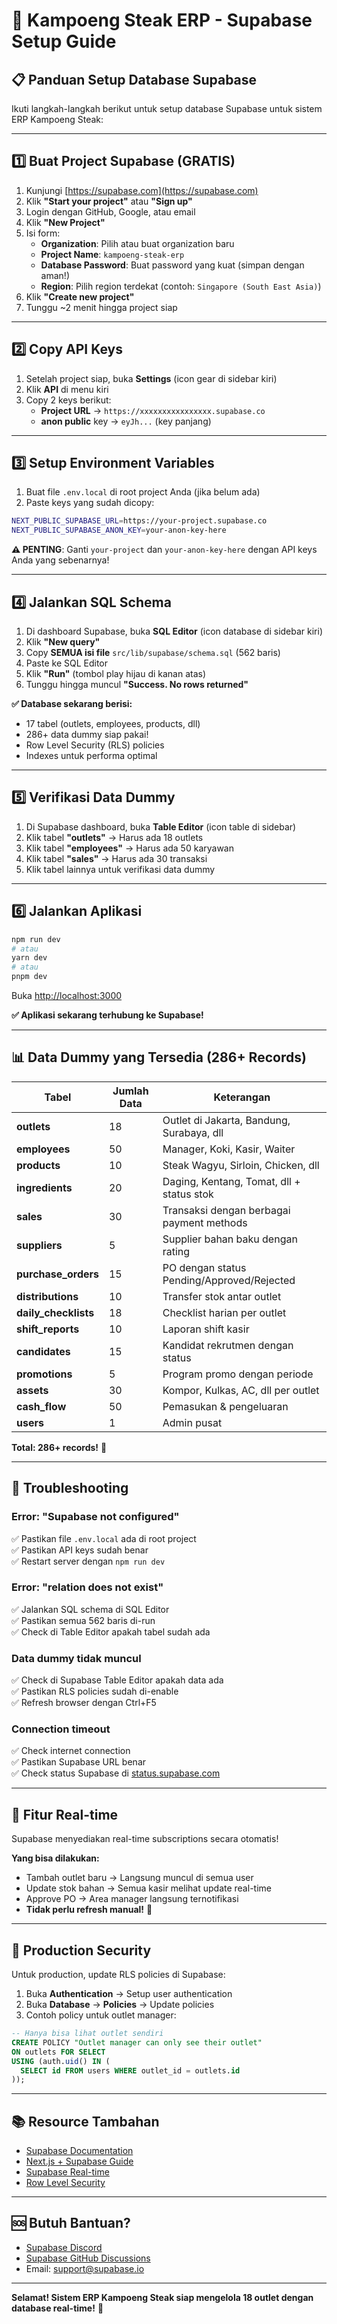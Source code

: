 # 🚀 Kampoeng Steak ERP - Supabase Setup Guide

## 📋 Panduan Setup Database Supabase

Ikuti langkah-langkah berikut untuk setup database Supabase untuk sistem ERP Kampoeng Steak:

---

## 1️⃣ Buat Project Supabase (GRATIS)

1. Kunjungi [https://supabase.com](https://supabase.com)
2. Klik **"Start your project"** atau **"Sign up"**
3. Login dengan GitHub, Google, atau email
4. Klik **"New Project"**
5. Isi form:
   - **Organization**: Pilih atau buat organization baru
   - **Project Name**: `kampoeng-steak-erp`
   - **Database Password**: Buat password yang kuat (simpan dengan aman!)
   - **Region**: Pilih region terdekat (contoh: `Singapore (South East Asia)`)
6. Klik **"Create new project"**
7. Tunggu ~2 menit hingga project siap

---

## 2️⃣ Copy API Keys

1. Setelah project siap, buka **Settings** (icon gear di sidebar kiri)
2. Klik **API** di menu kiri
3. Copy 2 keys berikut:
   - **Project URL** → `https://xxxxxxxxxxxxxxxx.supabase.co`
   - **anon public** key → `eyJh...` (key panjang)

---

## 3️⃣ Setup Environment Variables

1. Buat file `.env.local` di root project Anda (jika belum ada)
2. Paste keys yang sudah dicopy:

```bash
NEXT_PUBLIC_SUPABASE_URL=https://your-project.supabase.co
NEXT_PUBLIC_SUPABASE_ANON_KEY=your-anon-key-here
```

**⚠️ PENTING**: Ganti `your-project` dan `your-anon-key-here` dengan API keys Anda yang sebenarnya!

---

## 4️⃣ Jalankan SQL Schema

1. Di dashboard Supabase, buka **SQL Editor** (icon database di sidebar kiri)
2. Klik **"New query"**
3. Copy **SEMUA isi file** `src/lib/supabase/schema.sql` (562 baris)
4. Paste ke SQL Editor
5. Klik **"Run"** (tombol play hijau di kanan atas)
6. Tunggu hingga muncul **"Success. No rows returned"**

**✅ Database sekarang berisi:**
- 17 tabel (outlets, employees, products, dll)
- 286+ data dummy siap pakai!
- Row Level Security (RLS) policies
- Indexes untuk performa optimal

---

## 5️⃣ Verifikasi Data Dummy

1. Di Supabase dashboard, buka **Table Editor** (icon table di sidebar)
2. Klik tabel **"outlets"** → Harus ada 18 outlets
3. Klik tabel **"employees"** → Harus ada 50 karyawan
4. Klik tabel **"sales"** → Harus ada 30 transaksi
5. Klik tabel lainnya untuk verifikasi data dummy

---

## 6️⃣ Jalankan Aplikasi

```bash
npm run dev
# atau
yarn dev
# atau
pnpm dev
```

Buka [http://localhost:3000](http://localhost:3000)

**✅ Aplikasi sekarang terhubung ke Supabase!**

---

## 📊 Data Dummy yang Tersedia (286+ Records)

| Tabel | Jumlah Data | Keterangan |
|-------|-------------|------------|
| **outlets** | 18 | Outlet di Jakarta, Bandung, Surabaya, dll |
| **employees** | 50 | Manager, Koki, Kasir, Waiter |
| **products** | 10 | Steak Wagyu, Sirloin, Chicken, dll |
| **ingredients** | 20 | Daging, Kentang, Tomat, dll + status stok |
| **sales** | 30 | Transaksi dengan berbagai payment methods |
| **suppliers** | 5 | Supplier bahan baku dengan rating |
| **purchase_orders** | 15 | PO dengan status Pending/Approved/Rejected |
| **distributions** | 10 | Transfer stok antar outlet |
| **daily_checklists** | 18 | Checklist harian per outlet |
| **shift_reports** | 10 | Laporan shift kasir |
| **candidates** | 15 | Kandidat rekrutmen dengan status |
| **promotions** | 5 | Program promo dengan periode |
| **assets** | 30 | Kompor, Kulkas, AC, dll per outlet |
| **cash_flow** | 50 | Pemasukan & pengeluaran |
| **users** | 1 | Admin pusat |

**Total: 286+ records!** 🎉

---

## 🔧 Troubleshooting

### Error: "Supabase not configured"
✅ Pastikan file `.env.local` ada di root project  
✅ Pastikan API keys sudah benar  
✅ Restart server dengan `npm run dev`

### Error: "relation does not exist"
✅ Jalankan SQL schema di SQL Editor  
✅ Pastikan semua 562 baris di-run  
✅ Check di Table Editor apakah tabel sudah ada

### Data dummy tidak muncul
✅ Check di Supabase Table Editor apakah data ada  
✅ Pastikan RLS policies sudah di-enable  
✅ Refresh browser dengan Ctrl+F5

### Connection timeout
✅ Check internet connection  
✅ Pastikan Supabase URL benar  
✅ Check status Supabase di [status.supabase.com](https://status.supabase.com)

---

## 🎯 Fitur Real-time

Supabase menyediakan real-time subscriptions secara otomatis!

**Yang bisa dilakukan:**
- Tambah outlet baru → Langsung muncul di semua user
- Update stok bahan → Semua kasir melihat update real-time
- Approve PO → Area manager langsung ternotifikasi
- **Tidak perlu refresh manual!** 🚀

---

## 🔐 Production Security

Untuk production, update RLS policies di Supabase:

1. Buka **Authentication** → Setup user authentication
2. Buka **Database** → **Policies** → Update policies
3. Contoh policy untuk outlet manager:

```sql
-- Hanya bisa lihat outlet sendiri
CREATE POLICY "Outlet manager can only see their outlet"
ON outlets FOR SELECT
USING (auth.uid() IN (
  SELECT id FROM users WHERE outlet_id = outlets.id
));
```

---

## 📚 Resource Tambahan

- [Supabase Documentation](https://supabase.com/docs)
- [Next.js + Supabase Guide](https://supabase.com/docs/guides/getting-started/quickstarts/nextjs)
- [Supabase Real-time](https://supabase.com/docs/guides/realtime)
- [Row Level Security](https://supabase.com/docs/guides/auth/row-level-security)

---

## 🆘 Butuh Bantuan?

- [Supabase Discord](https://discord.supabase.com)
- [Supabase GitHub Discussions](https://github.com/supabase/supabase/discussions)
- Email: support@supabase.io

---

**Selamat! Sistem ERP Kampoeng Steak siap mengelola 18 outlet dengan database real-time!** 🎊
